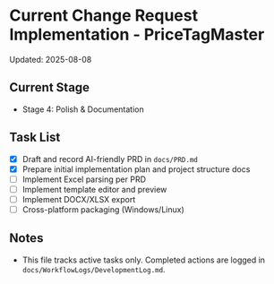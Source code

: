 # Current Change Request Implementation - PriceTagMaster

Updated: 2025-08-08

## Current Stage
- Stage 4: Polish & Documentation

## Task List
- [x] Draft and record AI-friendly PRD in `docs/PRD.md`
- [x] Prepare initial implementation plan and project structure docs
- [ ] Implement Excel parsing per PRD
- [ ] Implement template editor and preview
- [ ] Implement DOCX/XLSX export
- [ ] Cross-platform packaging (Windows/Linux)

## Notes
- This file tracks active tasks only. Completed actions are logged in `docs/WorkflowLogs/DevelopmentLog.md`.
